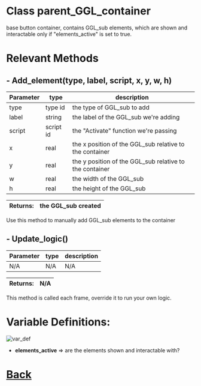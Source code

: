 # Class parent_GGL_container

base button container, contains GGL_sub elements,	which are shown and interactable only if "elements_active" is set to true.
  
# Relevant Methods

## - Add_element(type, label, script, x, y, w, h)

| Parameter   |  type   |              description                   |
|--           |       --|--                                          |
|    type     |   type id   |    the type of GGL_sub to add                   |
|    label    |   string   |     the label of the GGL_sub we're adding             |
|    script   |   script id   |    the "Activate" function we're passing         |
|    x        |   real   |     the x position of the GGL_sub relative to the container      |
|    y        |   real   |     the y position of the GGL_sub relative to the container  |
|    w        |   real   |     the width of the GGL_sub  |
|    h        |   real   |     the height of the GGL_sub   |

| Returns:  | the GGL_sub created |
|--         |                   --|

Use this method to manually add GGL_sub elements to the container

## - Update_logic()
| Parameter   |  type   |              description                   |
|--           |       --|--                                          |
|    N/A      |   N/A   |                    N/A                     |

| Returns:  | N/A |
|--         |   --|

This method is called each frame, override it to run your own logic.

# Variable Definitions:

![var_def](https://github.com/Ced30/GML-GUI-Library-GGL-Documentation/blob/main/Images/API/GGL_instance/parent_GGL_container.png)

- **elements_active** => are the elements shown and interactable with?

# [Back](https://github.com/Ced30/GML-GUI-Library-GGL-Documentation/blob/main/API/Instance%20Classes.md)
